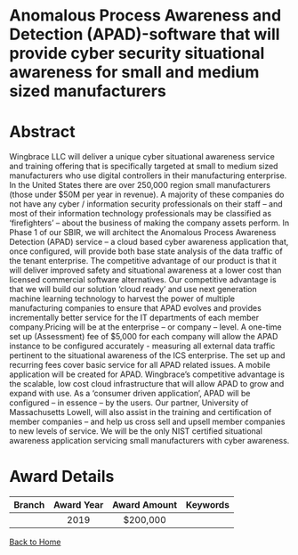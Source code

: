 
Anomalous Process Awareness and Detection (APAD)-software that will provide cyber security situational awareness for small and medium sized manufacturers
=========================================================================================================================================================

# Abstract


Wingbrace LLC will deliver a unique cyber situational awareness service and training offering that is specifically targeted at small to medium sized manufacturers who use digital controllers in their manufacturing enterprise. In the United States there are over 250,000 region small manufacturers (those under $50M per year in revenue). A majority of these companies do not have any cyber / information security professionals on their staff – and most of their information technology professionals may be classified as ‘firefighters’ – about the business of making the company assets perform. In Phase 1 of our SBIR, we will architect the Anomalous Process Awareness Detection (APAD) service – a cloud based cyber awareness application that, once configured, will provide both base state analysis of the data traffic of the tenant enterprise. The competitive advantage of our product is that it will deliver improved safety and situational awareness at a lower cost than licensed commercial software alternatives. Our competitive advantage is that we will build our solution ‘cloud ready’ and use next generation machine learning technology to harvest the power of multiple manufacturing companies to ensure that APAD evolves and provides incrementally better service for the IT departments of each member company.Pricing will be at the enterprise – or company – level. A one-time set up (Assessment) fee of
$5,000 for each company will allow the APAD instance to be configured accurately - measuring all external data traffic pertinent to the situational awareness of the ICS enterprise. The set up and recurring fees cover basic service for all APAD related issues. A mobile application will be created for APAD. Wingbrace’s competitive advantage is the scalable, low cost cloud infrastructure that will allow APAD to grow and expand with use. As a ‘consumer driven application’, APAD will be configured – in essence – by the users. Our partner, University of Massachusetts Lowell, will also assist in the training and certification of member companies – and help us cross sell and upsell member companies to new levels of service. We will be the only NIST certified situational awareness application servicing small manufacturers with cyber awareness.  

# Award Details

|Branch|Award Year|Award Amount|Keywords|
| :---: | :---: | :---: | :---: |
||2019|$200,000||
  
  


[Back to Home](https://github.com/chrischow/dod_sbir_awards/CC/#788)